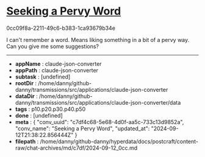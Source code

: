 # [Seeking a Pervy Word](https://claude.ai/chat/c7df4c68-5e68-4d0f-aa5c-733c13d9852a)

0cc09f8a-2211-49c6-b383-1ca93679b34e

I can't remember a word. Means liking something in a bit of a pervy way. Can you give me some suggestions?

---

* **appName** : claude-json-converter
* **appPath** : claude-json-converter
* **subtask** : [undefined]
* **rootDir** : /home/danny/github-danny/transmissions/src/applications/claude-json-converter
* **dataDir** : /home/danny/github-danny/transmissions/src/applications/claude-json-converter/data
* **tags** : p10.p20.p30.p40.p50
* **done** : [undefined]
* **meta** : {
  "conv_uuid": "c7df4c68-5e68-4d0f-aa5c-733c13d9852a",
  "conv_name": "Seeking a Pervy Word",
  "updated_at": "2024-09-12T21:38:22.856444Z"
}
* **filepath** : /home/danny/github-danny/hyperdata/docs/postcraft/content-raw/chat-archives/md/c7df/2024-09-12_0cc.md